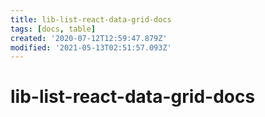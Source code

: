 ```yaml
---
title: lib-list-react-data-grid-docs
tags: [docs, table]
created: '2020-07-12T12:59:47.879Z'
modified: '2021-05-13T02:51:57.093Z'
---
```


# lib-list-react-data-grid-docs
